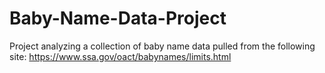 # Baby-Name-Data-Project
Project analyzing a collection of baby name data pulled from the following site:
https://www.ssa.gov/oact/babynames/limits.html
